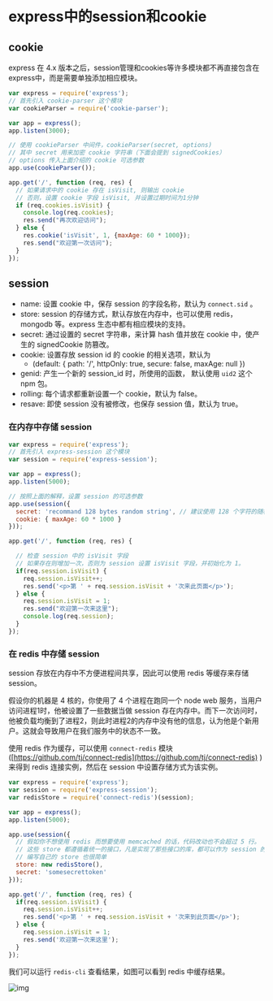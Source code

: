 # express中的session和cookie

## cookie

express 在 4.x 版本之后，session管理和cookies等许多模块都不再直接包含在express中，而是需要单独添加相应模块。

````javascript
var express = require('express');
// 首先引入 cookie-parser 这个模块
var cookieParser = require('cookie-parser');

var app = express();
app.listen(3000);

// 使用 cookieParser 中间件，cookieParser(secret, options)
// 其中 secret 用来加密 cookie 字符串（下面会提到 signedCookies）
// options 传入上面介绍的 cookie 可选参数
app.use(cookieParser());

app.get('/', function (req, res) {
  // 如果请求中的 cookie 存在 isVisit, 则输出 cookie
  // 否则，设置 cookie 字段 isVisit, 并设置过期时间为1分钟
  if (req.cookies.isVisit) {
    console.log(req.cookies);
    res.send("再次欢迎访问");
  } else {
    res.cookie('isVisit', 1, {maxAge: 60 * 1000});
    res.send("欢迎第一次访问");
  }
});
````

## session

- name: 设置 cookie 中，保存 session 的字段名称，默认为 `connect.sid` 。
- store: session 的存储方式，默认存放在内存中，也可以使用 redis，mongodb 等。express 生态中都有相应模块的支持。
- secret: 通过设置的 secret 字符串，来计算 hash 值并放在 cookie 中，使产生的 signedCookie 防篡改。
- cookie: 设置存放 session id 的 cookie 的相关选项，默认为
  - (default: { path: '/', httpOnly: true, secure: false, maxAge: null })
- genid: 产生一个新的 session_id 时，所使用的函数， 默认使用 `uid2` 这个 npm 包。
- rolling: 每个请求都重新设置一个 cookie，默认为 false。
- resave: 即使 session 没有被修改，也保存 session 值，默认为 true。

### 在内存中存储 session

```javascript
var express = require('express');
// 首先引入 express-session 这个模块
var session = require('express-session');

var app = express();
app.listen(5000);

// 按照上面的解释，设置 session 的可选参数
app.use(session({
  secret: 'recommand 128 bytes random string', // 建议使用 128 个字符的随机字符串
  cookie: { maxAge: 60 * 1000 }
}));

app.get('/', function (req, res) {

  // 检查 session 中的 isVisit 字段
  // 如果存在则增加一次，否则为 session 设置 isVisit 字段，并初始化为 1。
  if(req.session.isVisit) {
    req.session.isVisit++;
    res.send('<p>第 ' + req.session.isVisit + '次来此页面</p>');
  } else {
    req.session.isVisit = 1;
    res.send("欢迎第一次来这里");
    console.log(req.session);
  }
});
```

### 在 redis 中存储 session

session 存放在内存中不方便进程间共享，因此可以使用 redis 等缓存来存储 session。

假设你的机器是 4 核的，你使用了 4 个进程在跑同一个 node web 服务，当用户访问进程1时，他被设置了一些数据当做 session 存在内存中。而下一次访问时，他被负载均衡到了进程2，则此时进程2的内存中没有他的信息，认为他是个新用户。这就会导致用户在我们服务中的状态不一致。

使用 redis 作为缓存，可以使用 `connect-redis` 模块([https://github.com/tj/connect-redis](https://github.com/tj/connect-redis) )来得到 redis 连接实例，然后在 session 中设置存储方式为该实例。

```javascript
var express = require('express');
var session = require('express-session');
var redisStore = require('connect-redis')(session);

var app = express();
app.listen(5000);

app.use(session({
  // 假如你不想使用 redis 而想要使用 memcached 的话，代码改动也不会超过 5 行。
  // 这些 store 都遵循着统一的接口，凡是实现了那些接口的库，都可以作为 session 的 store 使用，比如都需要实现 .get(keyString) 和 .set(keyString, value) 方法。
  // 编写自己的 store 也很简单
  store: new redisStore(),
  secret: 'somesecrettoken'
}));

app.get('/', function (req, res) {
  if(req.session.isVisit) {
    req.session.isVisit++;
    res.send('<p>第 ' + req.session.isVisit + '次来到此页面</p>');
  } else {
    req.session.isVisit = 1;
    res.send('欢迎第一次来这里');
  }
});
```

我们可以运行 `redis-cli` 查看结果，如图可以看到 redis 中缓存结果。

![img](https://dn-anything-about-doc.qbox.me/document-uid49570labid1676timestamp1490953886790.png/wm)


